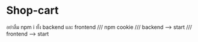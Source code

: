 # Shop-cart
อย่าลืม npm i ทั้ง  backend และ frontend /// npm cookie /// backend --> start /// frontend --> start 
